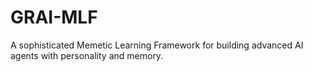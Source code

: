 # GRAI-MLF
A sophisticated Memetic Learning Framework for building advanced AI agents with personality and memory.
